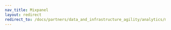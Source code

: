 ```yaml
---
nav_title: Mixpanel
layout: redirect
redirect_to: /docs/partners/data_and_infrastructure_agility/analytics/mixpanel_for_currents/
---
```

